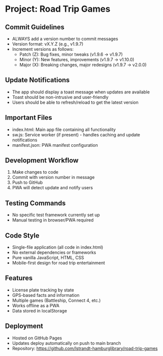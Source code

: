 # Project: Road Trip Games

## Commit Guidelines
- ALWAYS add a version number to commit messages
- Version format: vX.Y.Z (e.g., v1.9.7)
- Increment versions as follows:
  - Patch (Z): Bug fixes, minor tweaks (v1.9.6 → v1.9.7)
  - Minor (Y): New features, improvements (v1.9.7 → v1.10.0)
  - Major (X): Breaking changes, major redesigns (v1.9.7 → v2.0.0)

## Update Notifications
- The app should display a toast message when updates are available
- Toast should be non-intrusive and user-friendly
- Users should be able to refresh/reload to get the latest version

## Important Files
- index.html: Main app file containing all functionality
- sw.js: Service worker (if present) - handles caching and update notifications
- manifest.json: PWA manifest configuration

## Development Workflow
1. Make changes to code
2. Commit with version number in message
3. Push to GitHub
4. PWA will detect update and notify users

## Testing Commands
- No specific test framework currently set up
- Manual testing in browser/PWA required

## Code Style
- Single-file application (all code in index.html)
- No external dependencies or frameworks
- Pure vanilla JavaScript, HTML, CSS
- Mobile-first design for road trip entertainment

## Features
- License plate tracking by state
- GPS-based facts and information
- Multiple games (Battleship, Connect 4, etc.)
- Works offline as a PWA
- Data stored in localStorage

## Deployment
- Hosted on GitHub Pages
- Updates deploy automatically on push to main branch
- Repository: https://github.com/lstrandt-hamburglibrary/road-trip-games
